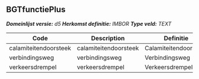 ﻿## BGTfunctiePlus

*__Domeinlijst versie:__ d5*
*__Herkomst definitie:__ IMBOR*
*__Type veld:__ TEXT*

|__Code__ |__Description__ |__Definitie__	|
|	---	|	---	|   ---	| 
| calamiteitendoorsteek | calamiteitendoorsteek | Calamiteitendoorsteek |
| verbindingsweg | verbindingsweg | Verbindingsweg |
| verkeersdrempel | verkeersdrempel | Verkeersdrempel |
